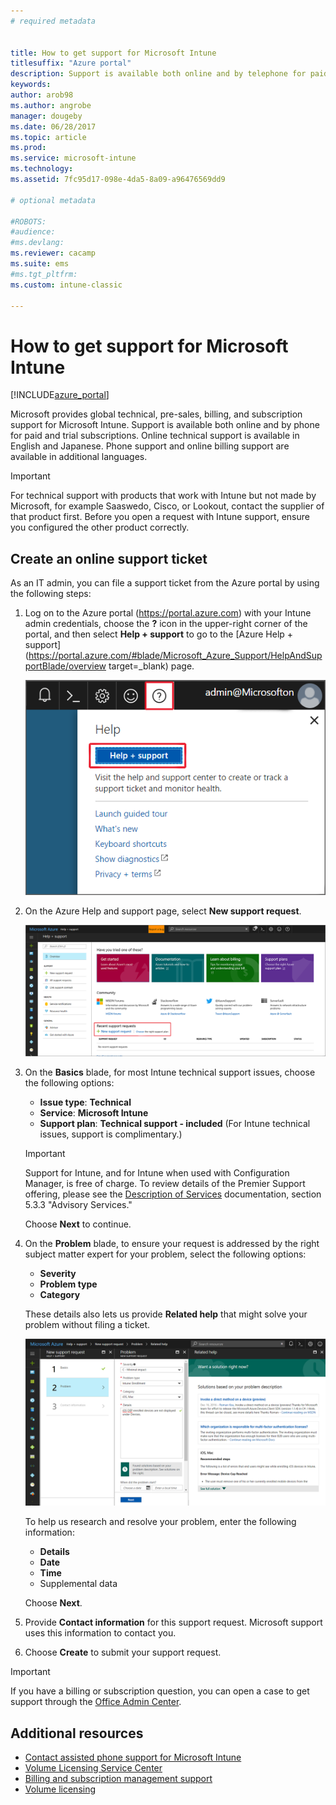 ```yaml
---
# required metadata


title: How to get support for Microsoft Intune
titlesuffix: "Azure portal"
description: Support is available both online and by telephone for paid and trial subscriptions."
keywords:
author: arob98
ms.author: angrobe
manager: dougeby
ms.date: 06/28/2017
ms.topic: article
ms.prod:
ms.service: microsoft-intune
ms.technology:
ms.assetid: 7fc95d17-098e-4da5-8a09-a96476569dd9

# optional metadata

#ROBOTS:
#audience:
#ms.devlang:
ms.reviewer: cacamp
ms.suite: ems
#ms.tgt_pltfrm:
ms.custom: intune-classic

---
```


# How to get support for Microsoft Intune

[!INCLUDE[azure_portal](./includes/note-for-both-portals.md)]

Microsoft provides global technical, pre-sales, billing, and subscription support for Microsoft Intune. Support is available both online and by phone for paid and trial subscriptions. Online technical support is available in English and Japanese. Phone support and online billing support are available in additional languages.

>[!IMPORTANT]
> For technical support with products that work with Intune but not made by Microsoft, for example Saaswedo, Cisco, or Lookout, contact the supplier of that product first. Before you open a request with Intune support, ensure you configured the other product correctly.

## Create an online support ticket

As an IT admin, you can file a support ticket from the Azure portal by using the following steps:

1. Log on to the Azure portal (https://portal.azure.com) with your Intune admin credentials, choose the **?** icon in the upper-right corner of the portal, and then select **Help + support** to go to the [Azure Help + support](https://portal.azure.com/#blade/Microsoft_Azure_Support/HelpAndSupportBlade/overview target=_blank) page.

	![Screenshot of Azure portal help and support question mark link with the Help + support link highlighted](./media/azure-get-support.png)

2. On the Azure Help and support page, select **New support request**.

	![Screenshot of Azure portal help and support page with New support request link highlighted](./media/azure-support-ticket-link.png)
3. On the **Basics** blade, for most Intune technical support issues, choose the following options:
	- **Issue type**: **Technical**
	- **Service**: **Microsoft Intune**
	- **Support plan**: **Technical support - included**  (For Intune technical issues, support is complimentary.)

	>[!IMPORTANT]
	>Support for Intune, and for Intune when used with Configuration Manager, is free of charge. To review details of the Premier Support offering, please see the [Description of Services](https://www.microsoft.com/en-us/microsoftservices/services-list.aspx) documentation, section 5.3.3 "Advisory Services."

	Choose **Next** to continue.
4. On the **Problem** blade, to ensure your request is addressed by the right subject matter expert for your problem, select the following options:
	- **Severity**
	- **Problem type**
	- **Category**

	These details also lets us provide **Related help** that might solve your problem without filing a ticket.

	![Screenshot of Azure portal help and support page with Problem items filled out and displaying solutions based on your problem](./media/support-need-solutions.png)

	To help us research and resolve your problem, enter the following information:
	-	**Details**
	- **Date**
	- **Time**
	- Supplemental data

	Choose **Next**.
5. Provide **Contact information** for this support request. Microsoft support uses this information to contact you.
6. Choose **Create** to submit your support request.

>[!IMPORTANT]
>If you have a billing or subscription question, you can open a case to get support through the [Office Admin Center](https://portal.office.com/Support/SupportEntry.aspx).

## Additional resources
- [Contact assisted phone support for Microsoft Intune](phone-support-contact.md)
- [Volume Licensing Service Center](http://go.microsoft.com/fwlink/p/?LinkID=282016)
- [Billing and subscription management support](https://support.office.com/article/Contact-Office-365-for-business-support-Admin-Help-32a17ca7-6fa0-4870-8a8d-e25ba4ccfd4b)
- [Volume licensing](http://go.microsoft.com/fwlink/p/?LinkID=282015)
